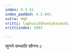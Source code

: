 ```yaml
---
index: 4.3.41
index_padded: 4.3.041
sutra: संभूते
vritti: laghusiddhantakaumudi
vrittiindex: 1093

---
```

स्रुग्घ्ने सम्भवति स्रौग्घ्नः॥